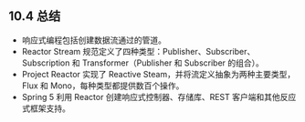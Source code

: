 ## 10.4 总结

- 响应式编程包括创建数据流通过的管道。
- Reactor Stream 规范定义了四种类型：Publisher、Subscriber、Subscription 和 Transformer（Publisher 和 Subscriber 的组合）。
- Project Reactor 实现了 Reactive Steam，并将流定义抽象为两种主要类型，Flux 和 Mono，每种类型都提供数百个操作。
- Spring 5 利用 Reactor 创建响应式控制器、存储库、REST 客户端和其他反应式框架支持。

